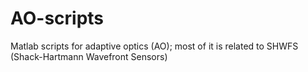 AO-scripts
==========

Matlab scripts for adaptive optics (AO); most of it is related to SHWFS (Shack-Hartmann Wavefront Sensors)
